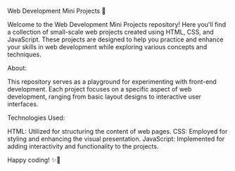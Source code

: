
Web Development Mini Projects 🌟

Welcome to the Web Development Mini Projects repository! 
Here you'll find a collection of small-scale web projects created using HTML, CSS, and JavaScript. 
These projects are designed to help you practice and enhance your skills in web development while exploring various concepts and techniques.

About: 

This repository serves as a playground for experimenting with front-end development. 
Each project focuses on a specific aspect of web development, ranging from basic layout designs to interactive user interfaces.

Technologies Used:  

HTML: Utilized for structuring the content of web pages.
CSS: Employed for styling and enhancing the visual presentation.
JavaScript: Implemented for adding interactivity and functionality to the projects.

Happy coding! ✨🚀

